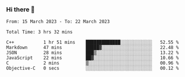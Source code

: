 ### Hi there 👋

<!--
**wangsy503/wangsy503** is a ✨ _special_ ✨ repository because its `README.md` (this file) appears on your GitHub profile.

Here are some ideas to get you started:

- 🔭 I’m currently working on ...
- 🌱 I’m currently learning ...
- 👯 I’m looking to collaborate on ...
- 🤔 I’m looking for help with ...
- 💬 Ask me about ...
- 📫 How to reach me: ...
- 😄 Pronouns: ...
- ⚡ Fun fact: ...
-->
<!--START_SECTION:waka-->

```text
From: 15 March 2023 - To: 22 March 2023

Total Time: 3 hrs 32 mins

C++           1 hr 51 mins    █████████████░░░░░░░░░░░░   52.55 %
Markdown      47 mins         █████▓░░░░░░░░░░░░░░░░░░░   22.48 %
JSON          28 mins         ███▒░░░░░░░░░░░░░░░░░░░░░   13.22 %
JavaScript    22 mins         ██▓░░░░░░░░░░░░░░░░░░░░░░   10.66 %
C             2 mins          ▒░░░░░░░░░░░░░░░░░░░░░░░░   00.96 %
Objective-C   0 secs          ░░░░░░░░░░░░░░░░░░░░░░░░░   00.12 %
```

<!--END_SECTION:waka-->
